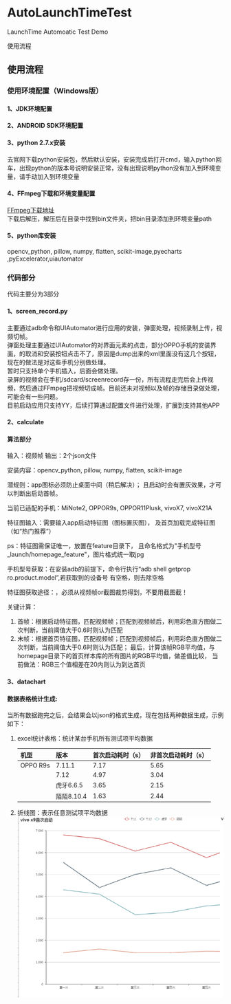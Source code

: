 # AutoLaunchTimeTest
LaunchTime Automoatic Test Demo

使用流程

## 使用流程
### 使用环境配置（Windows版）
#### 1、JDK环境配置
#### 2、ANDROID SDK环境配置
#### 3、python 2.7.x安装
去官网下载python安装包，然后默认安装，安装完成后打开cmd，输入python回车，出现python的版本号说明安装正常，没有出现说明python没有加入到环境变量，请手动加入到环境变量
#### 4、FFmpeg下载和环境变量配置
[FFmpeg下载地址](https://www.ffmpeg.org/download.html#build-windows "Markdown")   
下载后解压，解压后在目录中找到bin文件夹，把bin目录添加到环境变量path
#### 5、python库安装
opencv_python, pillow, numpy, flatten, scikit-image,pyecharts
,pyExcelerator,uiautomator

### 代码部分
代码主要分为3部分
#### 1、screen_record.py
主要通过adb命令和UIAutomator进行应用的安装，弹窗处理，视频录制上传，视频切帧。   
弹窗处理主要通过UIAutomator的对界面元素的点击，部分OPPO手机的安装界面，的取消和安装按钮点击不了，原因是dump出来的xml里面没有这几个按钮，现在的做法是对这些手机分别做处理。    
暂时只支持单个手机插入，后面会做处理。    
录屏的视频会在手机/sdcard/screenrecord存一份，所有流程走完后会上传视频，然后通过FFmpeg把视频切成帧。目前还未对视频以及帧的存储目录做处理，可能会有一些问题。    
目前启动应用只支持YY，后续打算通过配置文件进行处理，扩展到支持其他APP
#### 2、calculate
#### 算法部分

输入：视频帧
输出：2个json文件

安装内容：opencv_python, pillow, numpy, flatten, scikit-image

潜规则：app图标必须防止桌面中间（稍后解决）；
且启动时会有置灰效果，才可以判断出启动首帧。

当前已适配的手机：MiNote2, OPPOR9s, OPPOR11Plusk, vivoX7, vivoX21A

特征图输入：需要输入app启动特征图（图标置灰图），
及首页加载完成特征图（如“热门推荐”）

ps：特征图需保证唯一，放置在feature目录下，
且命名格式为"手机型号_launch/homepage_feature"，图片格式统一取jpg

手机型号获取：在安装adb的前提下，命令行执行“adb shell getprop ro.product.model”,若获取到的设备号
有空格，则去除空格


特征图获取途径：，必须从视频帧or截图裁剪得到，不要用截图截！

关键计算：
1. 首帧：根据启动特征图，匹配视频帧；匹配到视频帧后，利用彩色直方图做二次判断，当前阈值大于0.6时则认为匹配
2. 末帧：根据首页特征图，匹配视频帧；匹配到视频帧后，利用彩色直方图做二次判断，当前阈值大于0.6时则认为匹配；
最后，计算该帧RGB平均值，与homepage目录下的首页样本库的所有图片的RGB平均值，做差值比较，
当前做法：RGB三个值相差在20内则认为到达首页
#### 3、datachart

#### 数据表格统计生成:
当所有数据跑完之后，会结果会以json的格式生成，现在包括两种数据生成，示例如下：
1. excel统计表格：统计某台手机所有测试项平均数据

	|机型 | 版本 | 首次启动耗时（s） |非首次启动耗时（s）|
	|---------|---------|---------|---------|
	|OPPO R9s | 7.11.1 | 7.17 |5.65 |
	| | 7.12 | 4.97|3.04|
	| | 虎牙6.6.5 | 3.65 |2.15 |
	| |陌陌8.10.4 | 1.63 |2.44|
     
2. 折线图：表示任意测试项平均数据
	![折线图示例](https://github.com/hutcwp/img-floder/blob/master/line.png)




